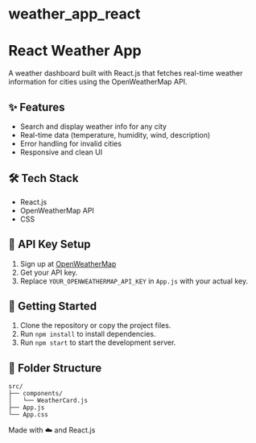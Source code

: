 # weather_app_react
# React Weather App

A weather dashboard built with React.js that fetches real-time weather information for cities using the OpenWeatherMap API.

## ✨ Features
- Search and display weather info for any city
- Real-time data (temperature, humidity, wind, description)
- Error handling for invalid cities
- Responsive and clean UI

## 🛠 Tech Stack
- React.js
- OpenWeatherMap API
- CSS

## 🔑 API Key Setup
1. Sign up at [OpenWeatherMap](https://openweathermap.org/api)
2. Get your API key.
3. Replace `YOUR_OPENWEATHERMAP_API_KEY` in `App.js` with your actual key.

## 🚀 Getting Started
1. Clone the repository or copy the project files.
2. Run `npm install` to install dependencies.
3. Run `npm start` to start the development server.

## 📂 Folder Structure
```
src/
├── components/
│   └── WeatherCard.js
├── App.js
└── App.css
```

Made with ☁️ and React.js
